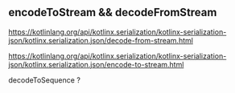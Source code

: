 #


## encodeToStream && decodeFromStream

https://kotlinlang.org/api/kotlinx.serialization/kotlinx-serialization-json/kotlinx.serialization.json/decode-from-stream.html

https://kotlinlang.org/api/kotlinx.serialization/kotlinx-serialization-json/kotlinx.serialization.json/encode-to-stream.html

decodeToSequence ?




